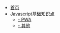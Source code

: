 

* [首页](/)
* [Javascript基础知识点](javascript/)
  + [- PWA](javascript/pwa)
  + [- 其他](javascript/others)